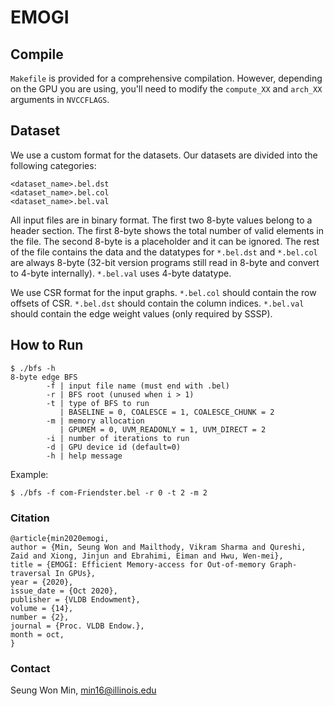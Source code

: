 # EMOGI

## Compile

``Makefile`` is provided for a comprehensive compilation. However, depending on the GPU you are using, you'll need to modify the ``compute_XX`` and ``arch_XX`` arguments in ``NVCCFLAGS``.

## Dataset

We use a custom format for the datasets. Our datasets are divided into the following categories:

```
<dataset_name>.bel.dst
<dataset_name>.bel.col
<dataset_name>.bel.val
```

All input files are in binary format. The first two 8-byte values belong to a header section. The first 8-byte shows the total
number of valid elements in the file. The second 8-byte is a placeholder and it can be ignored.
The rest of the file contains the data and the datatypes for ``*.bel.dst`` and ``*.bel.col`` are always 8-byte (32-bit version programs still read in 8-byte and convert to 4-byte internally). ``*.bel.val`` uses 4-byte datatype.

We use CSR format for the input graphs. ``*.bel.col`` should contain the row offsets of CSR. ``*.bel.dst`` should contain the column indices. ``*.bel.val`` should contain the edge weight values (only required by SSSP).

## How to Run

```
$ ./bfs -h
8-byte edge BFS
        -f | input file name (must end with .bel)
        -r | BFS root (unused when i > 1)
        -t | type of BFS to run
           | BASELINE = 0, COALESCE = 1, COALESCE_CHUNK = 2
        -m | memory allocation
           | GPUMEM = 0, UVM_READONLY = 1, UVM_DIRECT = 2
        -i | number of iterations to run
        -d | GPU device id (default=0)
        -h | help message
```

Example:
```
$ ./bfs -f com-Friendster.bel -r 0 -t 2 -m 2
```

### Citation
```
@article{min2020emogi,
author = {Min, Seung Won and Mailthody, Vikram Sharma and Qureshi, Zaid and Xiong, Jinjun and Ebrahimi, Eiman and Hwu, Wen-mei},
title = {EMOGI: Efficient Memory-access for Out-of-memory Graph-traversal In GPUs},
year = {2020},
issue_date = {Oct 2020},
publisher = {VLDB Endowment},
volume = {14},
number = {2},
journal = {Proc. VLDB Endow.},
month = oct,
}
```

### Contact
Seung Won Min, min16@illinois.edu